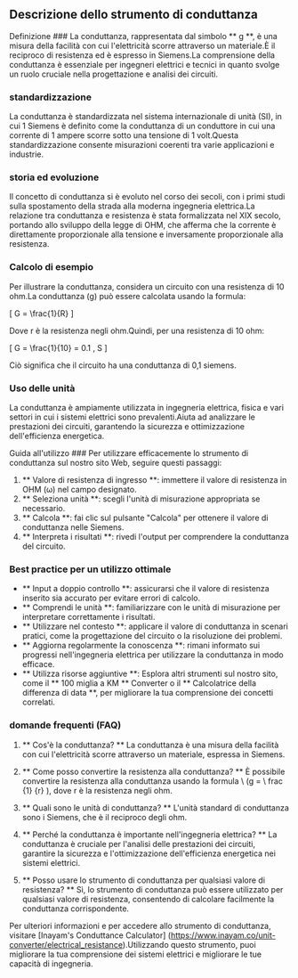 ## Descrizione dello strumento di conduttanza

Definizione ###
La conduttanza, rappresentata dal simbolo ** g **, è una misura della facilità con cui l'elettricità scorre attraverso un materiale.È il reciproco di resistenza ed è espresso in Siemens.La comprensione della conduttanza è essenziale per ingegneri elettrici e tecnici in quanto svolge un ruolo cruciale nella progettazione e analisi dei circuiti.

### standardizzazione
La conduttanza è standardizzata nel sistema internazionale di unità (SI), in cui 1 Siemens è definito come la conduttanza di un conduttore in cui una corrente di 1 ampere scorre sotto una tensione di 1 volt.Questa standardizzazione consente misurazioni coerenti tra varie applicazioni e industrie.

### storia ed evoluzione
Il concetto di conduttanza si è evoluto nel corso dei secoli, con i primi studi sulla spostamento della strada alla moderna ingegneria elettrica.La relazione tra conduttanza e resistenza è stata formalizzata nel XIX secolo, portando allo sviluppo della legge di OHM, che afferma che la corrente è direttamente proporzionale alla tensione e inversamente proporzionale alla resistenza.

### Calcolo di esempio
Per illustrare la conduttanza, considera un circuito con una resistenza di 10 ohm.La conduttanza (g) può essere calcolata usando la formula:

\[ G = \frac{1}{R} \]

Dove r è la resistenza negli ohm.Quindi, per una resistenza di 10 ohm:

\[ G = \frac{1}{10} = 0.1 \, S \]

Ciò significa che il circuito ha una conduttanza di 0,1 siemens.

### Uso delle unità
La conduttanza è ampiamente utilizzata in ingegneria elettrica, fisica e vari settori in cui i sistemi elettrici sono prevalenti.Aiuta ad analizzare le prestazioni dei circuiti, garantendo la sicurezza e ottimizzazione dell'efficienza energetica.

Guida all'utilizzo ###
Per utilizzare efficacemente lo strumento di conduttanza sul nostro sito Web, seguire questi passaggi:

1. ** Valore di resistenza di ingresso **: immettere il valore di resistenza in OHM (ω) nel campo designato.
2. ** Seleziona unità **: scegli l'unità di misurazione appropriata se necessario.
3. ** Calcola **: fai clic sul pulsante "Calcola" per ottenere il valore di conduttanza nelle Siemens.
4. ** Interpreta i risultati **: rivedi l'output per comprendere la conduttanza del circuito.

### Best practice per un utilizzo ottimale
- ** Input a doppio controllo **: assicurarsi che il valore di resistenza inserito sia accurato per evitare errori di calcolo.
- ** Comprendi le unità **: familiarizzare con le unità di misurazione per interpretare correttamente i risultati.
- ** Utilizzare nel contesto **: applicare il valore di conduttanza in scenari pratici, come la progettazione del circuito o la risoluzione dei problemi.
- ** Aggiorna regolarmente la conoscenza **: rimani informato sui progressi nell'ingegneria elettrica per utilizzare la conduttanza in modo efficace.
- ** Utilizza risorse aggiuntive **: Esplora altri strumenti sul nostro sito, come il ** 100 miglia a KM ** Converter o il ** Calcolatrice della differenza di data **, per migliorare la tua comprensione dei concetti correlati.

### domande frequenti (FAQ)

1. ** Cos'è la conduttanza? **
La conduttanza è una misura della facilità con cui l'elettricità scorre attraverso un materiale, espressa in Siemens.

2. ** Come posso convertire la resistenza alla conduttanza? **
È possibile convertire la resistenza alla conduttanza usando la formula \ (g = \ frac {1} {r} \), dove r è la resistenza negli ohm.

3. ** Quali sono le unità di conduttanza? **
L'unità standard di conduttanza sono i Siemens, che è il reciproco degli ohm.

4. ** Perché la conduttanza è importante nell'ingegneria elettrica? **
La conduttanza è cruciale per l'analisi delle prestazioni dei circuiti, garantire la sicurezza e l'ottimizzazione dell'efficienza energetica nei sistemi elettrici.

5. ** Posso usare lo strumento di conduttanza per qualsiasi valore di resistenza? **
Sì, lo strumento di conduttanza può essere utilizzato per qualsiasi valore di resistenza, consentendo di calcolare facilmente la conduttanza corrispondente.

Per ulteriori informazioni e per accedere allo strumento di conduttanza, visitare [Inayam's Conduttance Calculator] (https://www.inayam.co/unit-converter/electrical_resistance).Utilizzando questo strumento, puoi migliorare la tua comprensione dei sistemi elettrici e migliorare le tue capacità di ingegneria.